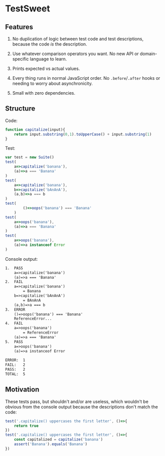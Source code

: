 # TestSweet

## Features

1. No duplication of logic between test code and test descriptions, because the code _is_ the description.

2. Use whatever comparison operators you want. No new API or domain-specific language to learn.

3. Prints expected vs actual values.

4. Every thing runs in normal JavaScript order. No `.before`/`.after` hooks or needing to worry about asynchronicity.

5. Small with zero dependencies.

## Structure

Code: 

```js
function capitalize(input){
	return input.substring(0,1).toUpperCase() + input.substring(1)
}
```

Test:

```js
var test = new Suite()
test(
	a=>capitalize('banana'),
	(a)=>a === 'Banana'
)
test(
	a=>capitalize('banana'),
	b=>capitalize('bAnAnA'),
	(a,b)=>a === b
)
test(
		()=>oops('banana') === 'Banana'
	)
test(
	a=>oops('banana'),
	(a)=>a === 'Banana'
)
test(
	a=>oops('banana'),
	(a)=>a instanceof Error
)
```

Console output:

```txt
1.	PASS
	a=>capitalize('banana')
	(a)=>a === 'Banana'
2.	FAIL
	a=>capitalize('banana')
		= Banana
	b=>capitalize('bAnAnA')
		= BAnAnA
	(a,b)=>a === b
3.	ERROR
	()=>oops('banana') === 'Banana'
	ReferenceError...
4.	FAIL
	a=>oops('banana')
		= ReferenceError
	(a)=>a === 'Banana'
5.	PASS
	a=>oops('banana')
	(a)=>a instanceof Error
	
ERROR:	1
FAIL:	2
PASS:	2
TOTAL:	5
```

## Motivation

These tests pass, but shouldn't and/or are useless, which wouldn't be obvious from the console output because the descriptions don't match the code:

```js
test('.capitalize() uppercases the first letter', ()=>{
	return true
})
test('.capitalize() uppercases the first letter', ()=>{
	const capitalized = capitalize('banana')
	assert('Banana').equals('Banana')
})
```